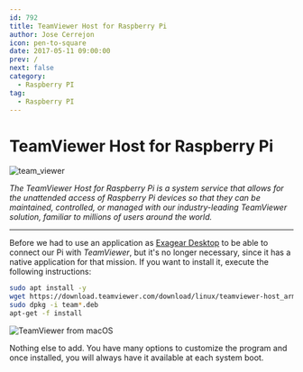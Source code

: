 ```yaml
---
id: 792
title: TeamViewer Host for Raspberry Pi
author: Jose Cerrejon
icon: pen-to-square
date: 2017-05-11 09:00:00
prev: /
next: false
category:
  - Raspberry PI
tag:
  - Raspberry PI
---
```


# TeamViewer Host for Raspberry Pi

![team_viewer](/images/2017/05/team_viewer.png)

*The TeamViewer Host for Raspberry Pi is a system service that allows for the unattended access of Raspberry Pi devices so that they can be maintained, controlled, or managed with our industry-leading TeamViewer solution, familiar to millions of users around the world.*

- - -
Before we had to use an application as [Exagear Desktop](https://eltechs.com/run-teamviewer-on-raspberry-pi/) to be able to connect our Pi with *TeamViewer*, but it's no longer necessary, since it has a native application for that mission. If you want to install it, execute the following instructions:

```bash
sudo apt install -y 
wget https://download.teamviewer.com/download/linux/teamviewer-host_armhf.deb
sudo dpkg -i team*.deb
apt-get -f install
```

![TeamViewer from macOS](/images/2017/05/team_viewer_remote.jpg "TeamViewer from macOS")

Nothing else to add. You have many options to customize the program and once installed, you will always have it available at each system boot.